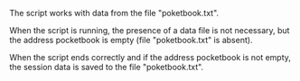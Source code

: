 The script works with data from the file "poketbook.txt".

When the script is running, the presence of a data file is not necessary,
but the address pocketbook is empty (file "poketbook.txt" is absent).

When the script ends correctly and if the address pocketbook is not empty,
the session data is saved to the file "poketbook.txt".